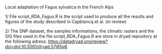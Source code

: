 Local adaptation of Fagus sylvatica in the French Alps

1/ File script_RDA_Fagus.R is the script used to produce all the results and figures of the study described in Capblancq et al. (in review)

2/ The SNP dataset, the samples informations, the climatic rasters and the SIG files used in the file script_RDA_Fagus.R are store in dryad repository at the following adress:
https://datadryad.org/review?doi=doi:10.5061/dryad.57j85p6
